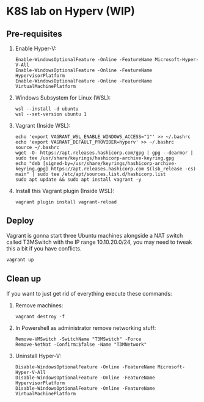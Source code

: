 # K8S lab on Hyperv (WIP)

## Pre-requisites

1. Enable Hyper-V:
   ```
   Enable-WindowsOptionalFeature -Online -FeatureName Microsoft-Hyper-V-All
   Enable-WindowsOptionalFeature -Online -FeatureName HypervisorPlatform
   Enable-WindowsOptionalFeature -Online -FeatureName VirtualMachinePlatform
   ```
2. Windows Subsystem for Linux (WSL):
   ```
   wsl --install -d ubuntu
   wsl --set-version ubuntu 1
   ```
3. Vagrant (Inside WSL):
   ```
   echo 'export VAGRANT_WSL_ENABLE_WINDOWS_ACCESS="1"' >> ~/.bashrc
   echo 'export VAGRANT_DEFAULT_PROVIDER=hyperv' >> ~/.bashrc
   source ~/.bashrc
   wget -O- https://apt.releases.hashicorp.com/gpg | gpg --dearmor | sudo tee /usr/share/keyrings/hashicorp-archive-keyring.gpg
   echo "deb [signed-by=/usr/share/keyrings/hashicorp-archive-keyring.gpg] https://apt.releases.hashicorp.com $(lsb_release -cs) main" | sudo tee /etc/apt/sources.list.d/hashicorp.list
   sudo apt update && sudo apt install vagrant -y
   ```
4. Install this Vagrant plugin (Inside WSL):
   ```
   vagrant plugin install vagrant-reload
   ```

## Deploy

Vagrant is gonna start three Ubuntu machines alongside a NAT switch called T3MSwitch with the
IP range 10.10.20.0/24, you may need to tweak this a bit if you have conflicts.

```bash
vagrant up
```

## Clean up

If you want to just get rid of everything execute these commands:
1. Remove machines:
   ```
   vagrant destroy -f
   ```
2. In Powershell as administrator remove networking stuff:
   ```
   Remove-VMSwitch -SwitchName "T3MSwitch" -Force
   Remove-NetNat -Confirm:$false -Name "T3MNetwork"
   ```
3. Uninstall Hyper-V:
   ```
   Disable-WindowsOptionalFeature -Online -FeatureName Microsoft-Hyper-V-All
   Disable-WindowsOptionalFeature -Online -FeatureName HypervisorPlatform
   Disable-WindowsOptionalFeature -Online -FeatureName VirtualMachinePlatform
   ```
